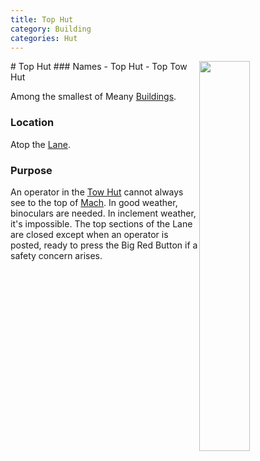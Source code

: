 ```yaml
---
title: Top Hut
category: Building
categories: Hut
---
```

<img src="/img/2020-Top-Hut.jpeg" style="width: 40%;" align="right">
# Top Hut
### Names
- Top Hut
- Top Tow Hut

Among the smallest of Meany [Buildings](/Building).

### Location
Atop the [Lane](/Run/Lane).

### Purpose
An operator in the [Tow Hut](/Tow-Hut) cannot always see to the top of [Mach](/Run/Mach). In good weather, binoculars are needed. In inclement weather, it's impossible. The top sections of the Lane are closed except when an operator is posted, ready to press the Big Red Button if a safety concern arises.

